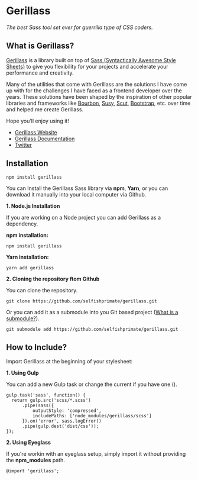 # Gerillass

_The best Sass tool set ever for guerrilla type of CSS coders._

## What is Gerillass?

[Gerillass](https://gerillass.com) is a library built on top of [Sass (Syntactically Awesome Style Sheets)](https://sass-lang.com/) to give you flexibility for your projects and accelerate your performance and creativity.

Many of the utilities that come with Gerillass are the solutions I have come up with for the challenges I have faced as a frontend developer over the years. These solutions have been shaped by the inspiration of other popular libraries and frameworks like [Bourbon](https://www.bourbon.io/), [Susy](https://www.oddbird.net/), [Scut](https://davidtheclark.github.io/scut/), [Bootstrap](https://getbootstrap.com/), etc. over time and helped me create Gerillass.

Hope you’ll enjoy using it!

* [Gerillass Website](https://gerillass.com)  
* [Gerillass Documentation](https://docs.gerillass.com)  
* [Twitter](https://twitter.com/gerillass)


## Installation

    npm install gerillass

You can Install the Gerillass Sass library via **npm**, **Yarn**, or you can download it manually into your local computer via Github.

**1. Node.js Installation**

If you are working on a Node project you can add Gerillass as a dependency.

**npm installation:**

    npm install gerillass

**Yarn installation:**

    yarn add gerillass

**2. Cloning the repository ftom Github**

You can clone the repository.

    git clone https://github.com/selfishprimate/gerillass.git
   
Or you can add it as a submodule into you Git based project ([What is a submodule?](https://git-scm.com/book/en/v2/Git-Tools-Submodules)).

    git submodule add https://github.com/selfishprimate/gerillass.git
    

## How to Include?

Import Gerillass at the beginning of your stylesheet:

**1. Using Gulp**

You can add a new Gulp task or change the current if you have one ().

    gulp.task('sass', function() {
      return gulp.src('scss/*.scss')
          .pipe(sass({
              outputStyle: 'compressed',
              includePaths: ['node_modules/gerillass/scss']
          }).on('error', sass.logError))
          .pipe(gulp.dest('dist/css'));
    });

**2. Using Eyeglass**

If you're workin with an eyeglass setup, simply import it without providing the **npm_modules** path.

    @import 'gerillass';
